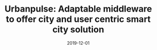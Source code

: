 ---
title: "Urbanpulse: Adaptable middleware to offer city and user centric smart city solution"
collection: publications
category: conferences
permalink: /publication/2019-06-01-urbanpulse
#excerpt: 'This paper is about the number 1. The number 2 is left for future work.'
date: 2019-12-01
#venue: 'Proceedings of the 20th International Middleware Conference Demos and Posters'
#slidesurl: 'http://pratyushagnihotri.github.io/files/slides1.pdf'
paperurl: '📄 http://pratyushagnihotri.github.io/files/urbanpulse.pdf'
bibtexurl: '📚 http://pratyushagnihotri.github.io/files/urbanpulse.bib'
citation: '<b>Agnihotri, Pratyush</b> and Luthra, Manisha and Peters, Sascha. (2019). &quot;Urbanpulse: Adaptable middleware to offer city and user centric smart city solution.&quot; <i>Proceedings of the 20th International Middleware Conference Demos and Posters</i>.'
---